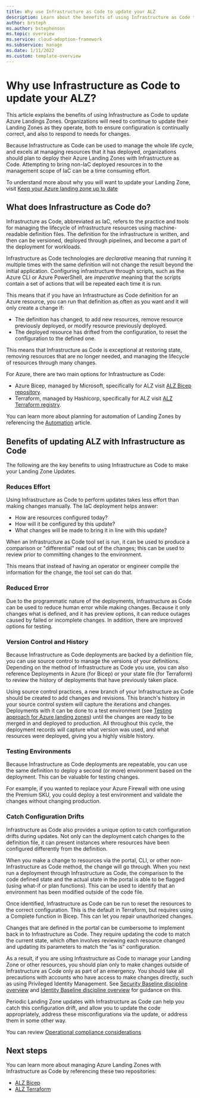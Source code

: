 ```yaml
---
title: Why use Infrastructure as Code to update your ALZ
description: Learn about the benefits of using Infrastructure as Code to perform updates to your Azure Landing Zone
author: brsteph
ms.author: bstephenson
ms.topic: overview
ms.service: cloud-adoption-framework
ms.subservice: manage
ms.date: 1/11/2022
ms.custom: template-overview
---
```


# Why use Infrastructure as Code to update your ALZ?

This article explains the benefits of using Infrastructure as Code to update Azure Landings Zones.  Organizations will need to continue to update their Landing Zones as they operate, both to ensure configuration is continually correct, and also to respond to needs for changes.

Because Infrastructure as Code can be used to manage the whole life cycle, and excels at managing resources that it has deployed, organizations should plan to deploy their Azure Landing Zones with Infrastructure as Code.  Attempting to bring non-IaC deployed resources in to the management scope of IaC can be a time consuming effort.  

To understand more about why you will want to update your Landing Zone, visit [Keep your Azure landing zone up to date](../govern/resource-consistency/keep-azure-landing-zone-up-to-date)

## What does Infrastructure as Code do?

Infrastructure as Code, abbreviated as IaC, refers to the practice and tools for managing the lifecycle of infrastructure resources using machine-readable definition files.  The definition for the infrastructure is written, and then can be versioned, deployed through pipelines, and become a part of the deployment for workloads.

Infrastructure as Code technologies are *declarative* meaning that running it multiple times with the same definition will not change the result beyond the initial application.  Configuring infrastructure through scripts, such as the Azure CLI or Azure PowerShell, are *imperative* meaning that the scripts contain a set of actions that will be repeated each time it is run.

This means that if you have an Infrastructure as Code definition for an Azure resource, you can run that definition as often as you want and it will only create a change if:

- The definition has changed, to add new resources, remove resource previously deployed, or modify resource previously deployed.
- The deployed resource has drifted from the configuration, to reset the configuration to the defined one.

This means that Infrastructure as Code is exceptional at restoring state, removing resources that are no longer needed, and managing the lifecycle of resources through many changes.

For Azure, there are two main options for Infrastructure as Code:

- Azure Bicep, managed by Microsoft, specifically for ALZ visit [ALZ Bicep repository](https://aka.ms/alz/bicep).
- Terraform, managed by Hashicorp, specifically for ALZ visit [ALZ Terraform registry](https://aka.ms/alz/tf/repo).

You can learn more about planning for automation of Landing Zones by referencing the [Automation](https://learn.microsoft.com/azure/cloud-adoption-framework/ready/considerations/automation#platform-automation-design-recommendation) article.

## Benefits of updating ALZ with Infrastructure as Code

The following are the key benefits to using Infrastructure as Code to make your Landing Zone Updates.

### Reduces Effort

Using Infrastructure as Code to perform updates takes less effort than making changes manually.  The IaC deployment helps answer:

- How are resources configured today?
- How will it be configured by this update?
- What changes will be made to bring it in line with this update?

When an Infrastructure as Code tool set is run, it can be used to produce a comparison or "differential" read out of the changes; this can be used to review prior to committing changes to the environment.

This means that instead of having an operator or engineer compile the information for the change, the tool set can do that.

### Reduced Error

Due to the programmatic nature of the deployments, Infrastructure as Code can be used to reduce human error while making changes.  Because it only changes what is defined, and it has preview options, it can reduce outages caused by failed or incomplete changes.  In addition, there are improved options for testing.

### Version Control and History

Because Infrastructure as Code deployments are backed by a definition file, you can use source control to manage the versions of your definitions.  Depending on the method of Infrastructure as Code you use, you can also reference Deployments in Azure (for Bicep) or your state file (for Terraform) to review the history of deployments that have previously taken place.

Using source control practices, a new branch of your Infrastructure as Code should be created to add changes and revisions.  This branch's history in your source control system will capture the iterations and changes.  Deployments with it can be done to a test environment (see [Testing approach for Azure landing zones](../ready/enterprise-scale/testing-approach.md)) until the changes are ready to be merged in and deployed to production.  All throughout this cycle, the deployment records will capture what version was used, and what resources were deployed, giving you a highly visible history.

### Testing Environments

Because Infrastructure as Code deployments are repeatable, you can use the same definition to deploy a second (or more) environment based on the deployment.  This can be valuable for testing changes.

For example, if you wanted to replace your Azure Firewall with one using the Premium SKU, you could deploy a test environment and validate the changes without changing production.  

### Catch Configuration Drifts

Infrastructure as Code also provides a unique option to catch configuration drifts during updates.  Not only can the deployment catch changes to the definition file, it can present instances where resources have been configured differently from the definition.

When you make a change to resources via the portal, CLI, or other non-Infrastructure as Code method, the change will go through.  When you next run a deployment through Infrastructure as Code, the comparison to the code defined state and the actual state in the portal is able to be flagged (using what-if or plan functions).  This can be used to identify that an environment has been modified outside of the code file.

Once identified, Infrastructure as Code can be run to reset the resources to the correct configuration.  This is the default in Terraform, but requires using a Complete function in Bicep.  This can let you repair unauthorized changes.

Changes that are defined in the portal can be cumbersome to implement back in to Infrastructure as Code.  They require updating the code to match the current state, which often involves reviewing each resource changed and updating its parameters to match the "as is" configuration.

As a result, if you are using Infrastructure as Code to manage your Landing Zone or other resources, you should plan only to make changes outside of Infrastructure as Code only as part of an emergency.  You should take all precautions with accounts who have access to make changes directly, such as using Privileged Identity Management.  See [Security Baseline discipline overview](../govern/security-baseline/) and [Identity Baseline discipline overview](../identity/security-baseline/) for guidance on this.

Periodic Landing Zone updates with Infrastructure as Code can help you catch this configuration drift, and allow you to update the code appropriately, address these misconfigurations via the update, or address them in some other way.

You can review [Operational compliance considerations](../ready/landing-zone/design-area/management-operational-compliance#operational-compliance-recommendations)

## Next steps

You can learn more about managing Azure Landing Zones with Infrastructure as Code by referencing these two repositories:

- [ALZ Bicep](https://aka.ms/alz/bicep)
- [ALZ Terraform](https://aka.ms/alz/terraform)
